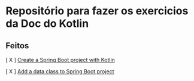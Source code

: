 # Repositório para fazer os exercicios da Doc do Kotlin

## Feitos

[ X ] [Create a Spring Boot project with Kotlin](https://kotlinlang.org/docs/jvm-create-project-with-spring-boot.html)

[ X ] [Add a data class to Spring Boot project](https://kotlinlang.org/docs/jvm-spring-boot-add-data-class.html)

